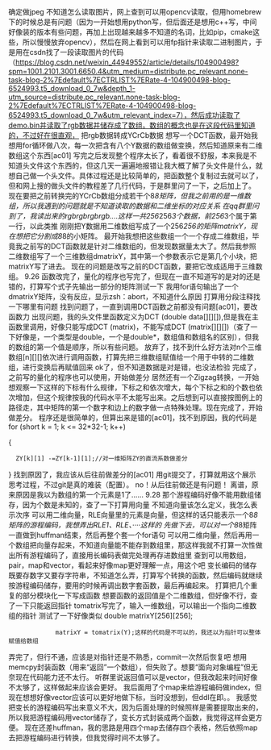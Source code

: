 确定做jpeg
不知道怎么读取图片，网上查到可以用opencv读取，但用homebrew下的时候总是有问题（因为一开始想用python写，但后面还是想用c++写，中间好像装的版本有些问题，再加上出现越来越多不知道的名词，比如pip，cmake这些，所以慢慢放弃opencv），然后在网上看到可以用fp指针来读取二进制图片，于是用在csdn找了一段读取图片的代码（https://blog.csdn.net/weixin_44949552/article/details/104900498?spm=1001.2101.3001.6650.4&utm_medium=distribute.pc_relevant.none-task-blog-2%7Edefault%7ECTRLIST%7ERate-4-104900498-blog-6524993.t5_download_0_7w&depth_1-utm_source=distribute.pc_relevant.none-task-blog-2%7Edefault%7ECTRLIST%7ERate-4-104900498-blog-6524993.t5_download_0_7w&utm_relevant_index=7），然后成功读取了demo.bin并读取了rgb数据并储存成了数组。数组的概念也是在这段代码里知道的，不过好在很直观，
把rgb数据转成YCrCb数据
想写一个DCT函数，最开始我想用for循环做八次，每一次把含有八个Y数据的数组做变换，然后知道原来有二维数组这个东西[ac01]
写完之后发现整个程序太长了，看着很不舒服，本来我是不知道头文件这个东西的，但这几天一遍遍地报错让我大概了解了头文件是什么，就想自己做一个头文件。具体过程还是比较简单的，把函数整个复制过去就可以了，但和网上搜的做头文件的教程差了几行代码，于是群里问了一下，之后加上了。
现在要把之前转换完的YCrCb数组分成若干个8*8矩阵，但我之前用的是一维数组，所以我遇到的问题就是不知道读取的数据和二维坐标的对应关系
在qq群里问到了，我读出来的rgbrgbrgbrgb....这样一共256*256*3个数据，前256*3个属于第一行，以此类推
刚刚把Y数据用二维数组写成了一个256*256的矩阵matrixY，现在想把它分割成8*8的小矩阵。
最开始我想把这些数组一个一个存成二维数组，毕竟我之前写的DCT函数就是针对二维数组的，但发现数据量太大了。然后我参照二维数组写了一个三维数组dmatrixY，其中第一个参数表示它是第几个小块，把matrixY写了进去。
现在的问题是改写之前的DCT函数，要把它改成适用于三维数组。
9.26
函数改完了，量化的程序也写完了，但现在一直不知道写的是对的还是错的，打算写个式子先输出一部分的矩阵测试一下
我用for语句输出了一个dmatrixY矩阵，没有反应，显示zsh：abort，不知道什么原因
打算用分段注释找一下哪里有问题
找到问题了，一直到调用DCT函数之前都没有问题[ac01]，要改函数力
出现问题，我的头文件里函数定义为DCT (double data[][][]),但是我在主函数里调用，好像只能写成DCT (matrix)，不能写成DCT (matrix[][][])（查了一下好像是，一个类型是double，一个是double*，数组值和数组名的区别），但我的数组的第一个值是顺序，所以有些问题。
放弃了，找不到什么好方法对n个三维数组[n][][]依次进行调用函数，打算先把三维数组赋值给一个用于中转的二维数组，进行变换后再赋值回来
ok了，但不知道数据是对是错，也没法检验
完成了，之前写的量化的程序也可以使用，开始做差分
居然还有一个Zigzag转换，一开始想观察一下这样的下标有什么规律，下标之和依次增大，每个下标之和的个数也依次增加，但这个规律按我的代码水平不太能写出来。之后想到可以直接按图例上的路径走，其中矩阵的第一个数字和边上的数字做一点特殊处理。现在完成了，开始做差分。
程序还是很简单的，但算出来是错的[ac01]，找不到原因，我的代码是   
for (short k = 1; k <= 32*32-1; k++)

   {

      ZY[k][1] -=ZY[k-1][1];//对一维矩阵ZY的直流系数做差分

   }
找到原因了，我应该从后往前做差分的[ac01]
用git提交了，打算就用这个展示思考过程，不过git是真的难装（配置）。
no！从后往前做还是有问题！
离谱，原来原因是我以为数组的第一个元素是1了......
9.28
那个游程编码好像不能用数组储存，因为个数是未知的，查了一下打算用向量
不知道向量该怎么定义，我怎么表示次序
可以用二维向量，RLE向量里的元素是向量，但这样的话只能表示一个8*8矩阵的游程编码，我想弄出RLE1、RLE、····这样的
先做下去，可以对一个8*8矩阵一直做到huffman结束，然后再整个套一个for语句
可以用二维向量，然后再用一个数组把向量存起来，不知道向量能不能存到数组里，那这样我就不打算一次性做出所有游程编码了，直接用长编码表做完处理再存进数组里
查到可以用数组，pair，map和vector，看起来好像map更好理解一点，用这个吧
变长编码的储存既要存数字又要存字符串，不知道怎么弄，打算写个转换的函数，然后编码就继续按游程编码储存，要用的时候再调出数字套函数，最后再编起来。
打算把几个重复的部分模块化一下写成函数
想要函数的返回值是个二维数组，但好像不行，查了一下只能返回指针
tomatrix写完了，输入一维数组，可以输出一个指向二维数组的指针
测试了一下好像类似  double matrixY[256][256];

                 matrixY = tomatrix(Y);这样的代码是不可以的，我还以为指针可以整体赋值给数组
弄完了，但行不通，应该是对指针还是不熟悉，commit一次然后恢复吧
想用memcpy封装函数（用来“返回”一个数组），但失败了。想要“面向对象编程”但无奈现在代码能力还不太行。
听群里说返回值可以是vector，但我改起来时间好像不太够了，这样做起来应该会更好。
我后面用了个map来给游程编码做index，但现在想想好像vector应该可以更好地做下标，当时没想到，但ddl在即。。
我感觉把变长的游程编码写出来意义不大，因为后面处理的时候照样是需要提取出来的，所以我把游程编码用vector储存了，变长方式封装成两个函数，我觉得这样会更方便。
现在还差huffman，我的思路是用四个map去储存四个表格，然后依照map去把游程编码进行转换，但我觉得时间不太够了。



